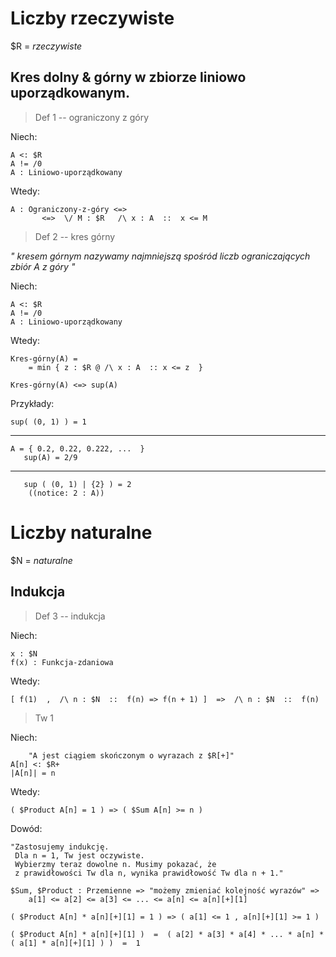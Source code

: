 
# Liczby rzeczywiste

$R = _rzeczywiste_

## Kres dolny & górny w zbiorze liniowo uporządkowanym.
>Def 1 -- ograniczony z góry

Niech:

    A <: $R  
    A != /0  
    A : Liniowo-uporządkowany
Wtedy:

    A : Ograniczony-z-góry <=> 
           <=>  \/ M : $R   /\ x : A  ::  x <= M

>Def 2 -- kres górny

_"
kresem górnym nazywamy najmniejszą spośród liczb ograniczających zbiór A z góry
"_

Niech:

    A <: $R  
    A != /0  
    A : Liniowo-uporządkowany
Wtedy:

    Kres-górny(A) =
        = min { z : $R @ /\ x : A  :: x <= z  } 
    
    Kres-górny(A) <=> sup(A)


Przykłady:

    sup( (0, 1) ) = 1
---
    A = { 0.2, 0.22, 0.222, ...  }
       sup(A) = 2/9
---
       sup ( (0, 1) | {2} ) = 2
        ((notice: 2 : A))

# Liczby naturalne
$N = _naturalne_

## Indukcja
>Def 3 -- indukcja

Niech:

    x : $N
    f(x) : Funkcja-zdaniowa
Wtedy:

    [ f(1)  ,  /\ n : $N  ::  f(n) => f(n + 1) ]  =>  /\ n : $N  ::  f(n)

>Tw 1

Niech:

        "A jest ciągiem skończonym o wyrazach z $R[+]"
    A[n] <: $R+
    |A[n]| = n
    
Wtedy:

    ( $Product A[n] = 1 ) => ( $Sum A[n] >= n )
Dowód:

    "Zastosujemy indukcję.
     Dla n = 1, Tw jest oczywiste.
     Wybierzmy teraz dowolne n. Musimy pokazać, że
     z prawidłowości Tw dla n, wynika prawidłowość Tw dla n + 1."

    $Sum, $Product : Przemienne => "możemy zmieniać kolejność wyrazów" => 
        a[1] <= a[2] <= a[3] <= ... <= a[n] <= a[n][+][1]
    
    ( $Product A[n] * a[n][+][1] = 1 ) => ( a[1] <= 1 , a[n][+][1] >= 1 )

    ( $Product A[n] * a[n][+][1] )  =  ( a[2] * a[3] * a[4] * ... * a[n] * ( a[1] * a[n][+][1] ) )  =  1


